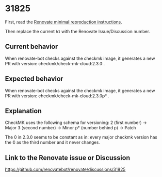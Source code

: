 # 31825

First, read the [Renovate minimal reproduction instructions](https://github.com/renovatebot/renovate/blob/main/docs/development/minimal-reproductions.md).

Then replace the current `h1` with the Renovate Issue/Discussion number.

## Current behavior

When renovate-bot checks against the checkmk image, it generates a new PR with version: checkmk/check-mk-cloud:2.3.0 .

## Expected behavior

When renovate-bot checks against the checkmk image, it generates a new PR with version: checkmk/check-mk-cloud:2.3.0p* .

## Explanation

CheckMK uses the following schema for versioning:
2 (first number) -> Major
3 (second number) -> Minor
p* (number behind p) -> Patch

The 0 in 2.3.0 seems to be constant as in: every major checkmk version has the 0 as the third number and it never changes.

## Link to the Renovate issue or Discussion

https://github.com/renovatebot/renovate/discussions/31825
